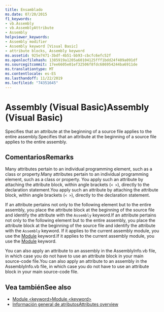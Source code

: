 ```yaml
---
title: Ensamblado
ms.date: 07/20/2015
f1_keywords:
- vb.Assembly
- vb.AssemblyAttribute
- Assembly
helpviewer_keywords:
- Assembly modifier
- Assembly keyword [Visual Basic]
- attribute blocks, Assembly keyword
ms.assetid: 925e7471-3bdf-4b51-bb93-cbcfc6efc52f
ms.openlocfilehash: 1385919a1205a60104125fff1bdd24f409a091df
ms.sourcegitcommit: 17ee6605e01ef32506f8fdc686954244ba6911de
ms.translationtype: MT
ms.contentlocale: es-ES
ms.lasthandoff: 11/22/2019
ms.locfileid: "74351645"
---
```

# <a name="assembly-visual-basic"></a><span data-ttu-id="932fa-102">Assembly (Visual Basic)</span><span class="sxs-lookup"><span data-stu-id="932fa-102">Assembly (Visual Basic)</span></span>
<span data-ttu-id="932fa-103">Specifies that an attribute at the beginning of a source file applies to the entire assembly.</span><span class="sxs-lookup"><span data-stu-id="932fa-103">Specifies that an attribute at the beginning of a source file applies to the entire assembly.</span></span>  
  
## <a name="remarks"></a><span data-ttu-id="932fa-104">Comentarios</span><span class="sxs-lookup"><span data-stu-id="932fa-104">Remarks</span></span>  
 <span data-ttu-id="932fa-105">Many attributes pertain to an individual programming element, such as a class or property.</span><span class="sxs-lookup"><span data-stu-id="932fa-105">Many attributes pertain to an individual programming element, such as a class or property.</span></span> <span data-ttu-id="932fa-106">You apply such an attribute by attaching the attribute block, within angle brackets (`< >`), directly to the declaration statement.</span><span class="sxs-lookup"><span data-stu-id="932fa-106">You apply such an attribute by attaching the attribute block, within angle brackets (`< >`), directly to the declaration statement.</span></span>  
  
 <span data-ttu-id="932fa-107">If an attribute pertains not only to the following element but to the entire assembly, you place the attribute block at the beginning of the source file and identify the attribute with the `Assembly` keyword.</span><span class="sxs-lookup"><span data-stu-id="932fa-107">If an attribute pertains not only to the following element but to the entire assembly, you place the attribute block at the beginning of the source file and identify the attribute with the `Assembly` keyword.</span></span> <span data-ttu-id="932fa-108">If it applies to the current assembly module, you use the [Module](../../../visual-basic/language-reference/modifiers/module-keyword.md) keyword.</span><span class="sxs-lookup"><span data-stu-id="932fa-108">If it applies to the current assembly module, you use the [Module](../../../visual-basic/language-reference/modifiers/module-keyword.md) keyword.</span></span>  
  
 <span data-ttu-id="932fa-109">You can also apply an attribute to an assembly in the AssemblyInfo.vb file, in which case you do not have to use an attribute block in your main source-code file.</span><span class="sxs-lookup"><span data-stu-id="932fa-109">You can also apply an attribute to an assembly in the AssemblyInfo.vb file, in which case you do not have to use an attribute block in your main source-code file.</span></span>  
  
## <a name="see-also"></a><span data-ttu-id="932fa-110">Vea también</span><span class="sxs-lookup"><span data-stu-id="932fa-110">See also</span></span>

- [<span data-ttu-id="932fa-111">Module \<keyword></span><span class="sxs-lookup"><span data-stu-id="932fa-111">Module \<keyword></span></span>](../../../visual-basic/language-reference/modifiers/module-keyword.md)
- [<span data-ttu-id="932fa-112">Información general de atributos</span><span class="sxs-lookup"><span data-stu-id="932fa-112">Attributes overview</span></span>](../../../visual-basic/programming-guide/concepts/attributes/index.md)
